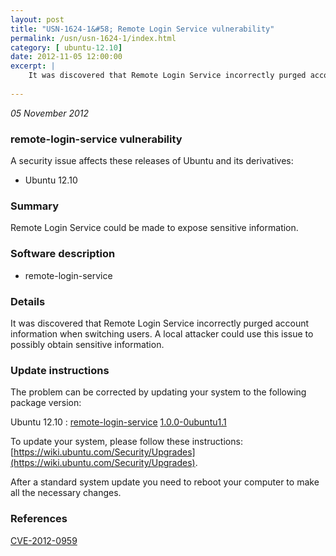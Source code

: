 ```yaml
---
layout: post
title: "USN-1624-1&#58; Remote Login Service vulnerability"
permalink: /usn/usn-1624-1/index.html
category: [ ubuntu-12.10]
date: 2012-11-05 12:00:00
excerpt: |
    It was discovered that Remote Login Service incorrectly purged account information when switching users. A local attacker could use this issue to possibly obtain sensitive information. 
    
--- 
```

 
 

*05 November 2012*

### remote-login-service vulnerability

A security issue affects these releases of Ubuntu and its derivatives:

* Ubuntu 12.10

### Summary

Remote Login Service could be made to expose sensitive information. 

### Software description

* remote-login-service 

### Details

It was discovered that Remote Login Service incorrectly purged account information when switching users. A local attacker could use this issue to possibly obtain sensitive information. 

### Update instructions

The problem can be corrected by updating your system to the following package version:

Ubuntu 12.10
 : [remote-login-service](https://launchpad.net/ubuntu/+source/remote-login-service) <span> [1.0.0-0ubuntu1.1](https://launchpad.net/ubuntu/+source/remote-login-service/1.0.0-0ubuntu1.1) </span> 

To update your system, please follow these instructions: [https://wiki.ubuntu.com/Security/Upgrades](https://wiki.ubuntu.com/Security/Upgrades).

After a standard system update you need to reboot your computer to make all the necessary changes. 

### References

 
 [CVE-2012-0959](http://people.ubuntu.com/~ubuntu-security/cve/CVE-2012-0959)
 

